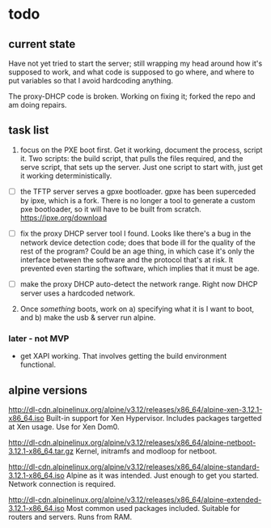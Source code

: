 # todo

## current state

Have not yet tried to start the server; still wrapping my head around how it's supposed to work, and what code is supposed to go where, and where to put variables so that I avoid hardcoding anything.

The proxy-DHCP code is broken. Working on fixing it; forked the repo and am doing repairs. 

## task list

1. focus on the PXE boot first. Get it working, document the process, script it. Two scripts: the build script, that pulls the files required, and the serve script, that sets up the server.  Just one script to start with, just get it working deterministically.

- [ ] the TFTP server serves a gpxe bootloader. gpxe has been superceded by ipxe, which is a fork. There is no longer a tool to generate a custom pxe bootloader, so it will have to be built from scratch.  https://ipxe.org/download

- [ ] fix the proxy DHCP server tool I found. Looks like there's a bug in the network device detection code; does that bode ill for the quality of the rest of the program? Could be an age thing, in which case it's only the interface between the software and the protocol that's at risk. It prevented even starting the software, which implies that it must be age.

- [ ] make the proxy DHCP auto-detect the network range. Right now DHCP server uses a hardcoded network.

2. Once _something_ boots, work on a) specifying what it is I want to boot, and b) make the usb & server run alpine.

### later - not MVP

- get XAPI working. That involves getting the build environment functional.

## alpine versions

http://dl-cdn.alpinelinux.org/alpine/v3.12/releases/x86_64/alpine-xen-3.12.1-x86_64.iso Built-in support for Xen Hypervisor. Includes packages targetted at Xen usage. Use for Xen Dom0. 

http://dl-cdn.alpinelinux.org/alpine/v3.12/releases/x86_64/alpine-netboot-3.12.1-x86_64.tar.gz Kernel, initramfs and modloop for netboot. 

http://dl-cdn.alpinelinux.org/alpine/v3.12/releases/x86_64/alpine-standard-3.12.1-x86_64.iso Alpine as it was intended. Just enough to get you started. Network connection is required. 

http://dl-cdn.alpinelinux.org/alpine/v3.12/releases/x86_64/alpine-extended-3.12.1-x86_64.iso Most common used packages included. Suitable for routers and servers. Runs from RAM. 